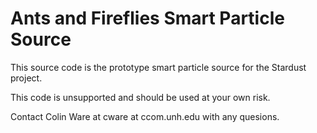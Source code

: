 # Ants and Fireflies Smart Particle Source

This source code is the prototype smart particle source for the Stardust project.

This code is unsupported and should be used at your own risk.

Contact Colin Ware at cware at ccom.unh.edu with any quesions.


